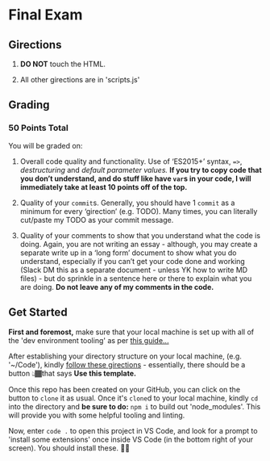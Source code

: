 # Final Exam

## Girections

1. **DO NOT** touch the HTML.

2. All other girections are in 'scripts.js'

## Grading

### 50 Points Total

You will be graded on:

1. Overall code quality and functionality. Use of ‘ES2015+’ syntax, `=>`, _destructuring_ and _default parameter values._ **If you try to copy code that you don’t understand, and do stuff like have `var`s in your code, I will immediately take at least 10 points off of the top.**

2. Quality of your `commit`s. Generally, you should have 1 `commit` as a minimum for every ‘girection’ (e.g. TODO). Many times, you can literally cut/paste my TODO as your commit message.

3. Quality of your comments to show that you understand what the code is doing. Again, you are not writing an essay - although, you may create a separate write up in a ‘long form’ document to show what you do understand, especially if you can’t get your code done and working (Slack DM this as a separate document - unless YK how to write MD files) - but do sprinkle in a sentence here or there to explain what you are doing. **Do not leave any of my comments in the code.**

## Get Started

**First and foremost,** make sure that your local machine is set up with all of the 'dev environment tooling' as per [this guide...](https://www.notion.so/codefinity/Setting-up-a-Local-Dev-Environment-for-JS-02a4e9f4a30043d3a8e7d109be3448f4)

After establishing your directory structure on your local machine, (e.g. '~/Code'), kindly [follow these girections](https://help.github.com/en/github/creating-cloning-and-archiving-repositories/creating-a-repository-from-a-template) - essentially, there should be a button 👆🏾that says **Use this template.**

Once this repo has been created on your GitHub, you can click on the button to `clone` it as usual. Once it's `clone`d to your local machine, kindly `cd` into the directory and **be sure to do:** `npm i` to build out 'node_modules'. This will provide you with some helpful tooling and linting.

Now, enter `code .` to open this project in VS Code, and look for a prompt to 'install some extensions' once inside VS Code (in the bottom right of your screen). You should install these. 👍🏾
